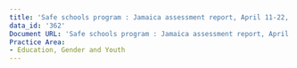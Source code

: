 ```yaml
---
title: 'Safe schools program : Jamaica assessment report, April 11-22, 2005'
data_id: '362'
Document URL: 'Safe schools program : Jamaica assessment report, April 11-22, 2005'
Practice Area:
- Education, Gender and Youth
---
```


